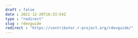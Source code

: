 ```yaml
---
draft : false
date : 2021-12-20T16:33:54Z
type : "redirect"
slug : rdevguide
redirect : "https://contributor.r-project.org/rdevguide/"
---
```


